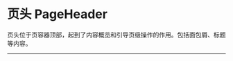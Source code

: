 # 页头 PageHeader

页头位于页容器顶部，起到了内容概览和引导页级操作的作用。包括面包屑、标题等内容。

---

<script setup>
import HeaderBasicUse from "./component/header-basic-use.md"
import HeaderBreadcrumb from "./component/header-breadcrumb.md"
import HeaderBg from "./component/header-bg.md"
import HeaderDemo from "./component/header-demo.md"
import HeaderApi from "./component/header-api.md"
</script>

<header-basic-use />
<header-breadcrumb />
<header-bg />
<header-demo />
<header-api />
